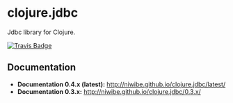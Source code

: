 # clojure.jdbc

Jdbc library for Clojure.

[![Travis Badge](https://img.shields.io/travis/niwibe/clojure.jdbc.svg?style=flat)](https://travis-ci.org/niwibe/clojure.jdbc "Travis Badge")

## Documentation

- **Documentation 0.4.x (latest):** http://niwibe.github.io/clojure.jdbc/latest/
- **Documentation 0.3.x:** http://niwibe.github.io/clojure.jdbc/0.3.x/
